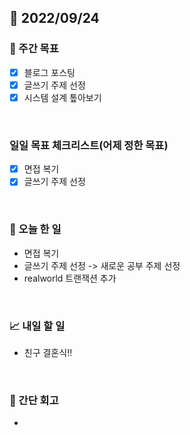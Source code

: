 ## 📅 2022/09/24


### 👏 주간 목표

- [x] 블로그 포스팅
- [x] 글쓰기 주제 선정
- [x] 시스템 설계 톺아보기

<br/>

### 일일 목표 체크리스트(어제 정한 목표)

- [x] 면접 복기
- [x] 글쓰기 주제 선정

<br/>

### 💯 오늘 한 일

- 면접 복기
- 글쓰기 주제 선정 -> 새로운 공부 주제 선정
- realworld 트랜잭션 추가

<br/>

### 📈 내일 할 일

- 친구 결혼식!!

<br/>

### 🤔 간단 회고

- 
